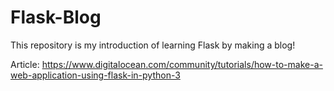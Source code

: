 # Flask-Blog

This repository is my introduction of learning Flask by making a blog!

Article: https://www.digitalocean.com/community/tutorials/how-to-make-a-web-application-using-flask-in-python-3
